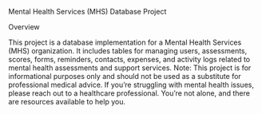 Mental Health Services (MHS) Database Project

Overview

This project is a database implementation for a Mental Health Services (MHS) organization. It includes tables for managing users, assessments, scores, forms, reminders, contacts, expenses, and activity logs related to mental health assessments and support services.
Note: This project is for informational purposes only and should not be used as a substitute for professional medical advice. If you’re struggling with mental health issues, please reach out to a healthcare professional. You’re not alone, and there are resources available to help you.
